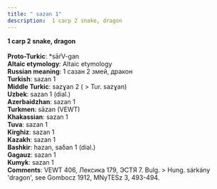 ```yaml
---
title: " sazan 1"
description:  1 carp 2 snake, dragon
---
```

<strong> 1 carp 2 snake, dragon</strong><br><br>
<strong>Proto-Turkic</strong>:  *sāŕV-gan<br>
<strong>Altaic etymology</strong>:  Altaic etymology<br>
<strong>Russian meaning</strong>:  1 сазан 2 змей, дракон<br>
<strong>Turkish</strong>:  sazan 1<br>
<strong>Middle Turkic</strong>:  sazɣan 2 ( > Tur. sazɣan)<br>
<strong>Uzbek</strong>:  sazan 1 (dial.)<br>
<strong>Azerbaidzhan</strong>:  sazan 1<br>
<strong>Turkmen</strong>:  sāzan (VEWT)<br>
<strong>Khakassian</strong>:  sazan 1<br>
<strong>Tuva</strong>:  sazan 1<br>
<strong>Kirghiz</strong>:  sazan 1<br>
<strong>Kazakh</strong>:  sazan 1<br>
<strong>Bashkir</strong>:  hazan, saδan 1 (dial.)<br>
<strong>Gagauz</strong>:  sazan 1<br>
<strong>Kumyk</strong>:  sazan 1<br>
<strong>Comments</strong>:  VEWT 406, Лексика 179, ЭСТЯ 7. Bulg. > Hung. sárkány 'dragon', see Gombocz 1912, MNyTESz 3, 493-494.<br>


